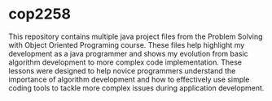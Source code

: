 # cop2258
This repository contains multiple java project files from the Problem Solving with Object Oriented Programing course. These files help highlight my development as a java programmer and shows my evolution from basic algorithm development to more complex code implementation. These lessons were designed to help novice programmers understand the importance of algorithm development and how to effectively use simple coding tools to tackle more complex issues during application development.
